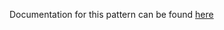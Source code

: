 Documentation for this pattern can be found [here](https://github.com/awslabs/aws-solutions-constructs/blob/main/source/patterns/%40aws-solutions-constructs/aws-fargate-opensearch/README.adoc)
